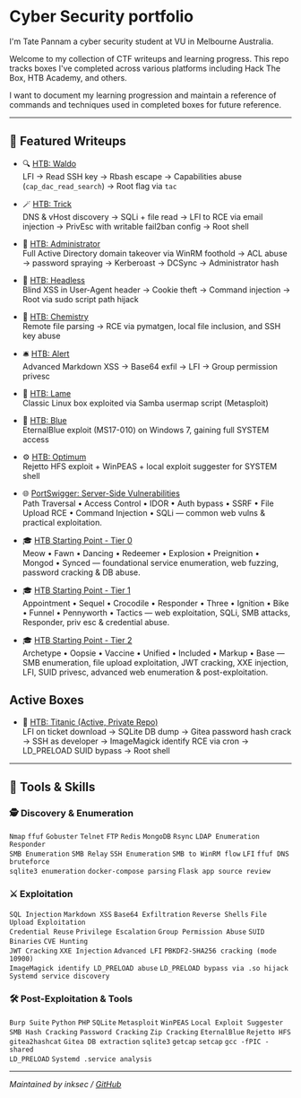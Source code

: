 
# Cyber Security portfolio
I'm Tate Pannam a cyber security student at VU in Melbourne Australia.

Welcome to my collection of CTF writeups and learning progress. This repo tracks boxes I've completed across various platforms including Hack The Box, HTB Academy, and others.

I want to document my learning progression and maintain a reference of commands and techniques used in completed boxes for future reference.

---

## 🚩 Featured Writeups

- 🔍 [HTB: Waldo](https://github.com/inkedqt/ctf-writeups/tree/main/HTB/Retired/Waldo)  
  LFI → Read SSH key → Rbash escape → Capabilities abuse (`cap_dac_read_search`) → Root flag via `tac`

- 🪄 [HTB: Trick](https://github.com/inkedqt/ctf-writeups/tree/main/HTB/Retired/Trick)  
  DNS & vHost discovery → SQLi + file read → LFI to RCE via email injection → PrivEsc with writable fail2ban config → Root shell

- 🏰 [HTB: Administrator](https://github.com/inkedqt/ctf-writeups/tree/main/HTB/Retired/Administrator)  
  Full Active Directory domain takeover via WinRM foothold → ACL abuse → password spraying → Kerberoast → DCSync → Administrator hash  

- 🧠 [HTB: Headless](https://github.com/inkedqt/ctf-writeups/tree/main/HTB/Retired/headless)  
  Blind XSS in User-Agent header → Cookie theft → Command injection → Root via sudo script path hijack

- 🧪 [HTB: Chemistry](https://github.com/inkedqt/ctf-writeups/tree/main/HTB/Retired/chemistry)  
  Remote file parsing → RCE via pymatgen, local file inclusion, and SSH key abuse

- 🛎️ [HTB: Alert](https://github.com/inkedqt/ctf-writeups/tree/main/HTB/Retired/alert)  
  Advanced Markdown XSS → Base64 exfil → LFI → Group permission privesc

- 🧱 [HTB: Lame](https://github.com/inkedqt/ctf-writeups/tree/main/HTB/Retired/Lame)  
  Classic Linux box exploited via Samba usermap script (Metasploit)

- 💙 [HTB: Blue](https://github.com/inkedqt/ctf-writeups/tree/main/HTB/Retired/Blue)  
  EternalBlue exploit (MS17-010) on Windows 7, gaining full SYSTEM access

- ⚙️ [HTB: Optimum](https://github.com/inkedqt/ctf-writeups/tree/main/HTB/Retired/Optimum)  
  Rejetto HFS exploit + WinPEAS + local exploit suggester for SYSTEM shell

- 🌐 [PortSwigger: Server-Side Vulnerabilities](https://github.com/inkedqt/ctf-writeups/tree/main/Other/PortSwigger-Labs/ServerSideVulns)  
  Path Traversal • Access Control • IDOR • Auth bypass • SSRF • File Upload RCE • Command Injection • SQLi — common web vulns & practical exploitation.

- 🎓 [HTB Starting Point - Tier 0](https://github.com/inkedqt/ctf-writeups/tree/main/HTB/StartingPoint/Tier0)  
  Meow • Fawn • Dancing • Redeemer • Explosion • Preignition • Mongod • Synced — foundational service enumeration, web fuzzing, password cracking & DB abuse.

- 🎓 [HTB Starting Point - Tier 1](https://github.com/inkedqt/ctf-writeups/tree/main/HTB/StartingPoint/Tier1)  
  Appointment • Sequel • Crocodile • Responder • Three • Ignition • Bike • Funnel • Pennyworth • Tactics — web exploitation, SQLi, SMB attacks, Responder, priv esc & credential abuse.

- 🎓 [HTB Starting Point - Tier 2](https://github.com/inkedqt/ctf-writeups/tree/main/HTB/StartingPoint/Tier2)  
  Archetype • Oopsie • Vaccine • Unified • Included • Markup • Base — SMB enumeration, file upload exploitation, JWT cracking, XXE injection, LFI, SUID privesc, advanced web enumeration & post-exploitation.

## Active Boxes
- 🚢 [HTB: Titanic (Active, Private Repo)](https://github.com/inkedqt/ctf-active/tree/main/HTB/Active/Titanic)  
  LFI on ticket download → SQLite DB dump → Gitea password hash crack → SSH as developer → ImageMagick identify RCE via cron → LD_PRELOAD SUID bypass → Root shell
---

## 🧰 Tools & Skills

### 🕵️ Discovery & Enumeration
`Nmap` `ffuf` `Gobuster` `Telnet` `FTP` `Redis` `MongoDB` `Rsync` `LDAP Enumeration` `Responder`  
`SMB Enumeration` `SMB Relay` `SSH Enumeration` `SMB to WinRM flow` `LFI` `ffuf DNS bruteforce`  
`sqlite3 enumeration` `docker-compose parsing` `Flask app source review`

### ⚔️ Exploitation
`SQL Injection` `Markdown XSS` `Base64 Exfiltration` `Reverse Shells` `File Upload Exploitation`  
`Credential Reuse` `Privilege Escalation` `Group Permission Abuse` `SUID Binaries` `CVE Hunting`  
`JWT Cracking` `XXE Injection` `Advanced LFI` `PBKDF2-SHA256 cracking (mode 10900)`  
`ImageMagick identify LD_PRELOAD abuse` `LD_PRELOAD bypass via .so hijack` `Systemd service discovery`

### 🛠️ Post-Exploitation & Tools
`Burp Suite` `Python` `PHP` `SQLite` `Metasploit` `WinPEAS` `Local Exploit Suggester`  
`SMB Hash Cracking` `Password Cracking` `Zip Cracking` `EternalBlue` `Rejetto HFS`  
`gitea2hashcat` `Gitea DB extraction` `sqlite3` `getcap` `setcap` `gcc -fPIC -shared`  
`LD_PRELOAD` `Systemd .service analysis`

---

*Maintained by inksec / [GitHub](https://github.com/inkedqt)*
